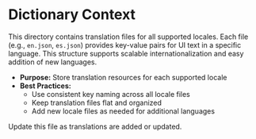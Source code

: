 # Dictionary Context

This directory contains translation files for all supported locales. Each file (e.g., `en.json`, `es.json`) provides key-value pairs for UI text in a specific language. This structure supports scalable internationalization and easy addition of new languages.

- **Purpose:** Store translation resources for each supported locale
- **Best Practices:**
  - Use consistent key naming across all locale files
  - Keep translation files flat and organized
  - Add new locale files as needed for additional languages

Update this file as translations are added or updated.
